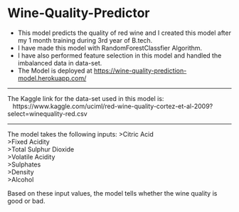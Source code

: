 # Wine-Quality-Predictor

- This model predicts the quality of red wine and I created this model after my 1 month training during 3rd year of B.tech. <br>
- I have made this model with RandomForestClassfier Algorithm. <br>
- I have also performed feature selection in this model and handled the imbalanced data in data-set.  <br>
- The Model is deployed at  https://wine-quality-prediction-model.herokuapp.com/ <br>
<hr>
The Kaggle link for the data-set used in this model is: <br>
 &nbsp;&nbsp;  https://www.kaggle.com/uciml/red-wine-quality-cortez-et-al-2009?select=winequality-red.csv
<hr>
The model takes the following inputs:
>Citric Acid <br>
>Fixed Acidity <br>
>Total Sulphur Dioxide <br>
>Volatile Acidity <br>
>Sulphates <br>
>Density <br>
>Alcohol <br>

Based on these input values, the model tells whether the wine quality is good or bad.

